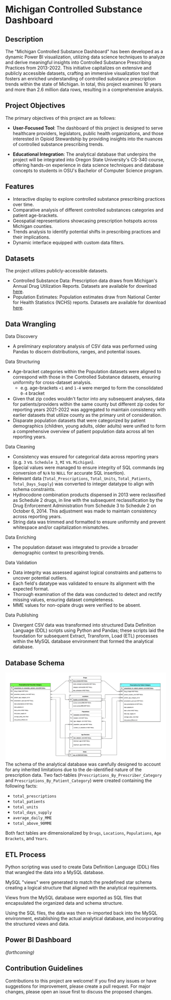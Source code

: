 # Michigan Controlled Substance Dashboard


## Description

The "Michigan Controlled Substance Dashboard" has been developed as a dynamic Power BI visualization, utilizing data science techniques to analyze and derive meaningful insights into Controlled Substance Prescribing Practices from 2013-2022. This initiative capitalizes on extensive and publicly accessible datasets, crafting an immersive visualization tool that fosters an enriched understanding of controlled substance prescription trends within the state of Michigan. In total, this project examines 10 years and more than 2.6 million data rows, resulting in a comprehensive analysis.

## Project Objectives

The primary objectives of this project are as follows:

- **User-Focused Tool**: The dashboard of this project is designed to serve healthcare providers, legislators, public health organizations, and those interested in Opioid Stewardship by providing insights into the nuances of controlled substance prescribing trends.

- **Educational Integration**: The analytical database that underpins the project will be integrated into Oregon State University's CS-340 course, offering hands-on experience in data science techniques and database concepts to students in OSU's Bachelor of Computer Science program.

## Features

- Interactive display to explore controlled substance prescribing practices over time.
- Comparative analysis of different controlled substances categories and patient age-brackets.
- Geospatial representations showcasing prescription hotspots across Michigan counties.
- Trends analysis to identify potential shifts in prescribing practices and their implications.
- Dynamic interface equipped with custom data filters.


## Datasets

The project utilizes publicly-accessible datasets. 
- Controlled Substance Data: Prescription data draws from Michigan's Annual Drug Utilization Reports. Datasets are available for download [here](https://www.michigan.gov/lara/bureau-list/bpl/health/maps/reports).
- Population Estimates: Population estimates draw from National Center for Health Statistics (NCHS) reports. Datasets are available for download [here](https://vitalstats.michigan.gov/osr/Population/npPopAgeGroupSlider.asp?AreaType=C).


## Data Wrangling
Data Discovery
- A preliminary exploratory analysis of CSV data was performed using Pandas to discern distributions, ranges, and potential issues.

Data Structuring
- Age-bracket categories within the Population datasets were aligned to correspond with those in the Controlled Substance datasets, ensuring uniformity for cross-dataset analysis.
    - e.g. age-brackets `<1` and `1-4` were merged to form the consolidated `0-4` bracket
- Given that zip codes wouldn't factor into any subsequent analyses, data for patients/providers within the same county but different zip codes for reporting years 2021-2022 was aggregated to maintain consistency with earlier datasets that utilize county as the primary unit of consideration.
- Disparate population datasets that were categorized by patient demographics (children, young adults, older adults) were unified to form a comprehensive overview of patient population data across all ten reporting years.

Data Cleaning
- Consistency was ensured for categorical data across reporting years (e.g. `3` vs. `Schedule 3`, `MI` vs. `Michigan`).
- Special values were managed to ensure integrity of SQL commands (eg conversion of `N/A` to `NULL` for accurate SQL insertion).
- Relevant data (`Total_Prescriptions`, `Total_Units`, `Total_Patients`, `Total_Days_Supply`) was converted to integer datatype to align with schema constraints.
- Hydrocodone combination products dispensed in 2013 were reclassified as Schedule 2 drugs, in line with the subsequent reclassification by the Drug Enforcement Administration from Schedule 3 to Schedule 2 on October 6, 2014. This adjustment was made to maintain consistency across reporting years.
- String data was trimmed and formatted to ensure uniformity and prevent whitespace and/or capitalization mismatches.

Data Enriching
- The population dataset was integrated to provide a broader demographic context to prescribing trends.

Data Validation
- Data integrity was assessed against logical constraints and patterns to uncover potential outliers.
- Each field's datatype was validated to ensure its alignment with the expected format.
- Thorough examination of the data was conducted to detect and rectify missing values, ensuring dataset completeness.
- MME values for non-opiate drugs were verified to be absent.

Data Publishing
- Divergent CSV data was transformed into structured Data Definition Language (DDL) scripts using Python and Pandas; these scripts laid the foundation for subsequent Extract, Transform, Load (ETL) processes within the MySQL database environment that formed the analytical database.


## Database Schema
![Database Schema](Database_Schema.png)
The schema of the analytical database was carefully designed to account for any inherited limitations due to the de-identified nature of the prescription data.
Two fact-tables (`Prescriptions_By_Prescriber_Category` and `Prescriptions_By_Patient_Category`) were created containing the following facts: 
- `total_prescriptions`
- `total_patients`
- `total_units`
- `total_days_supply`
- `average_daily_MME`
- `total_above_90MME`

Both fact tables are dimensionalized by `Drugs`, `Locations`, `Populations`, `Age Brackets`, and `Years`.


## ETL Process
Python scripting was used to create Data Definition Language (DDL) files that wrangled the data into a MySQL database.

MySQL "views" were generated to match the predefined star schema creating a logical structure that aligned with the analytical requirements.

Views from the MySQL database were exported as SQL files that encapsulated the organized data and schema structure.

Using the SQL files, the data was then re-imported back into the MySQL environment, establishing the actual analytical database, and incorporating the structured views and data.


## Power BI Dashboard
*(forthcoming)*

## Contribution Guidelines

Contributions to this project are welcome! If you find any issues or have suggestions for improvement, please create a pull request. For major changes, please open an issue first to discuss the proposed changes.